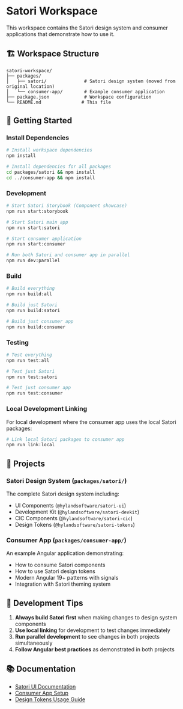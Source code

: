 # Satori Workspace

This workspace contains the Satori design system and consumer applications that demonstrate how to use it.

## 🏗️ Workspace Structure

```
satori-workspace/
├── packages/
│   ├── satori/              # Satori design system (moved from original location)
│   └── consumer-app/        # Example consumer application
├── package.json             # Workspace configuration
└── README.md               # This file
```

## 🚀 Getting Started

### Install Dependencies

```bash
# Install workspace dependencies
npm install

# Install dependencies for all packages
cd packages/satori && npm install
cd ../consumer-app && npm install
```

### Development

```bash
# Start Satori Storybook (Component showcase)
npm run start:storybook

# Start Satori main app
npm run start:satori

# Start consumer application
npm run start:consumer

# Run both Satori and consumer app in parallel
npm run dev:parallel
```

### Build

```bash
# Build everything
npm run build:all

# Build just Satori
npm run build:satori

# Build just consumer app
npm run build:consumer
```

### Testing

```bash
# Test everything
npm run test:all

# Test just Satori
npm run test:satori

# Test just consumer app
npm run test:consumer
```

### Local Development Linking

For local development where the consumer app uses the local Satori packages:

```bash
# Link local Satori packages to consumer app
npm run link:local
```

## 📁 Projects

### Satori Design System (`packages/satori/`)

The complete Satori design system including:
- UI Components (`@hylandsoftware/satori-ui`)
- Development Kit (`@hylandsoftware/satori-devkit`)
- CIC Components (`@hylandsoftware/satori-cic`)
- Design Tokens (`@hylandsoftware/satori-tokens`)

### Consumer App (`packages/consumer-app/`)

An example Angular application demonstrating:
- How to consume Satori components
- How to use Satori design tokens
- Modern Angular 19+ patterns with signals
- Integration with Satori theming system

## 🔧 Development Tips

1. **Always build Satori first** when making changes to design system components
2. **Use local linking** for development to test changes immediately
3. **Run parallel development** to see changes in both projects simultaneously
4. **Follow Angular best practices** as demonstrated in both projects

## 📚 Documentation

- [Satori UI Documentation](packages/satori/packages/satori-ui/README.md)
- [Consumer App Setup](packages/consumer-app/README.md)
- [Design Tokens Usage Guide](docs/design-tokens.md)